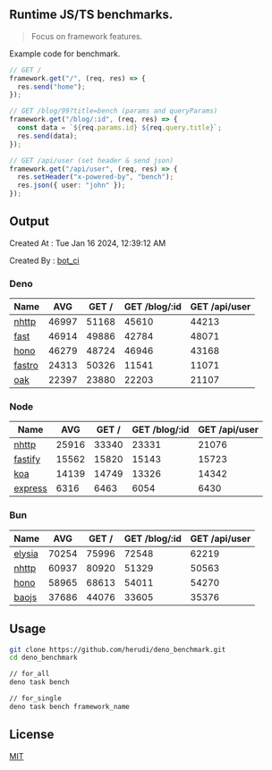 ## Runtime JS/TS benchmarks.

> Focus on framework features.

Example code for benchmark.
```ts
// GET /
framework.get("/", (req, res) => {
  res.send("home");
});

// GET /blog/99?title=bench (params and queryParams)
framework.get("/blog/:id", (req, res) => {
  const data = `${req.params.id} ${req.query.title}`;
  res.send(data);
});

// GET /api/user (set header & send json)
framework.get("/api/user", (req, res) => {
  res.setHeader("x-powered-by", "bench");
  res.json({ user: "john" });
});
```

## Output
Created At : Tue Jan 16 2024, 12:39:12 AM

Created By : [bot_ci](https://github.com/herudi/deno_benchmarks/commits?author=github-actions%5Bbot%5D)


### Deno
|Name|AVG|GET /|GET /blog/:id|GET /api/user|
|----|----|----|----|----|
|[nhttp](https://github.com/nhttp/nhttp)|46997|51168|45610|44213|
|[fast](https://github.com/danteissaias/fast)|46914|49886|42784|48071|
|[hono](https://github.com/honojs/hono)|46279|48724|46946|43168|
|[fastro](https://github.com/fastrodev/fastro)|24313|50326|11541|11071|
|[oak](https://github.com/oakserver/oak)|22397|23880|22203|21107|
  


### Node
|Name|AVG|GET /|GET /blog/:id|GET /api/user|
|----|----|----|----|----|
|[nhttp](https://github.com/nhttp/nhttp)|25916|33340|23331|21076|
|[fastify](https://github.com/fastify/fastify)|15562|15820|15143|15723|
|[koa](https://github.com/koajs/koa)|14139|14749|13326|14342|
|[express](https://github.com/expressjs/express)|6316|6463|6054|6430|
  


### Bun
|Name|AVG|GET /|GET /blog/:id|GET /api/user|
|----|----|----|----|----|
|[elysia](https://github.com/elysiajs/elysia)|70254|75996|72548|62219|
|[nhttp](https://github.com/nhttp/nhttp)|60937|80920|51329|50563|
|[hono](https://github.com/honojs/hono)|58965|68613|54011|54270|
|[baojs](https://github.com/mattreid1/baojs)|37686|44076|33605|35376|
  



## Usage

```bash
git clone https://github.com/herudi/deno_benchmark.git
cd deno_benchmark

// for_all
deno task bench

// for_single
deno task bench framework_name
```

## License

[MIT](LICENSE)

